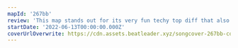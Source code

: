```yaml
---
mapId: '267bb'
review: 'This map stands out for its very fun techy top diff that also gets you moving, fitting lower diffs and nice chroma lights!'
startDate: '2022-06-13T00:00:00.000Z'
coverUrlOverwrite: https://cdn.assets.beatleader.xyz/songcover-267bb-cover.jpg
---
```

